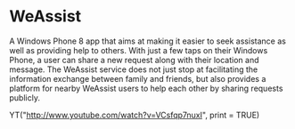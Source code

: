 WeAssist
========
A Windows Phone 8 app that aims at making it easier to seek assistance as well as providing help to others. With just a few taps on their Windows Phone, a user can share a new request along with their location and message. The WeAssist service does not just stop at facilitating the information exchange between family and friends, but also provides a platform for nearby WeAssist users to help each other by sharing requests publicly.

YT("http://www.youtube.com/watch?v=VCsfqp7nuxI", print = TRUE)
